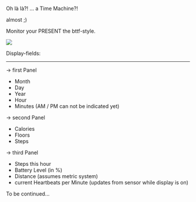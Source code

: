 Oh là là?! ... a Time Machine?!

almost ;)

Monitor your PRESENT the bttf-style.

<img src="Version1.0.1.screenshot.png">

Display-fields:
_________________
-> first Panel
- Month
- Day
- Year
- Hour
- Minutes (AM / PM can not be indicated yet)

-> second Panel
- Calories
- Floors
- Steps

-> third Panel
- Steps this hour
- Battery Level (in %)
- Distance (assumes metric system)
- current Heartbeats per Minute (updates from sensor while display is on)

To be continued...